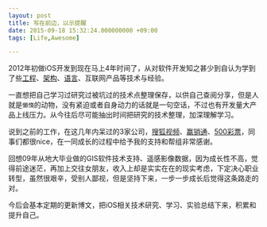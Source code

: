 ```yaml
---
layout: post
title: 写在前边，以示提醒
date: 2015-09-18 15:32:24.000000000 +09:00
tags: [Life,Awesome]

---
```


2012年初做iOS开发到现在马上4年时间了，从对软件开发知之甚少到自认为学到了些[工程](https://zh.wikipedia.org/wiki/%E8%BD%AF%E4%BB%B6%E5%B7%A5%E7%A8%8B)、[架构](http://www.infoq.com/cn/articles/ios-app-arch-part-01#)、[语言](https://zh.wikipedia.org/wiki/Template:%E7%A8%8B%E5%BA%8F%E8%AE%BE%E8%AE%A1%E8%AF%AD%E8%A8%80)、互联网产品等技术与经验。


一直想把自己学习过研究过被坑过的技术点整理保存，以供自己查阅分享，但是人就是`懒惰`的动物，没有紧迫或者自身动力的话就是一句空话，不过也有开发量大产品上线压力。从今往后尽可能抽出时间把研究的技术整理，加深理解学习。

说到之前的工作，在这几年内呆过的3家公司，[搜狐视频](http://tv.sohu.com)、[赢销通](http://www.winchannel.net)、[500彩票](http://www.500.com/)，同事们都很nice，在一同成长的过程中给予我的支持和帮组非常感谢。

回想09年从地大毕业做的GIS软件技术支持、遥感影像数据，因为成长性不高，觉得前途迷茫，再加上交往女朋友，收入上却是实实在在的现实考虑，下定决心职业转型，虽然很艰辛，受别人鄙视，但是坚持下来，一步一步成长后觉得这条路走的对。

今后会基本定期的更新博文，把iOS相关技术研究、学习、实验总结下来，积累和提升自己。

